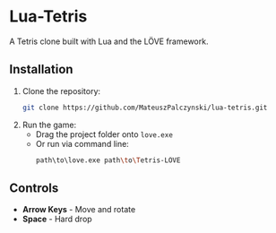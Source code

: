 # Lua-Tetris

A Tetris clone built with Lua and the LÖVE framework.

## Installation
1. Clone the repository:
   ```sh
   git clone https://github.com/MateuszPalczynski/lua-tetris.git
   ```
2. Run the game:
   - Drag the project folder onto `love.exe`
   - Or run via command line:
     ```sh
     path\to\love.exe path\to\Tetris-LÖVE
     ```

## Controls
- **Arrow Keys** - Move and rotate
- **Space** - Hard drop
